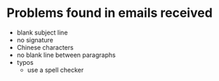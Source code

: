 # Problems found in emails received

*	blank subject line
*	no signature
*	Chinese characters
*	no blank line between paragraphs
*	typos
	- use a spell checker